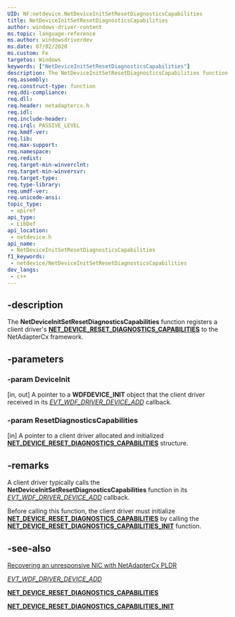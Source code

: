 ```yaml
---
UID: NF:netdevice.NetDeviceInitSetResetDiagnosticsCapabilities
title: NetDeviceInitSetResetDiagnosticsCapabilities
author: windows-driver-content
ms.topic: language-reference
ms.author: windowsdriverdev
ms.date: 07/02/2020
ms.custom: Fe
targetos: Windows
keywords: ["NetDeviceInitSetResetDiagnosticsCapabilities"]
description: The NetDeviceInitSetResetDiagnosticsCapabilities function registers a client driver's NET_DEVICE_RESET_DIAGNOSTICS_CAPABILITIES to the framework.
req.assembly:
req.construct-type: function
req.ddi-compliance:
req.dll:
req.header: netadaptercx.h
req.idl:
req.include-header:
req.irql: PASSIVE_LEVEL
req.kmdf-ver:
req.lib:
req.max-support:
req.namespace:
req.redist:
req.target-min-winverclnt:
req.target-min-winversvr:
req.target-type:
req.type-library:
req.umdf-ver:
req.unicode-ansi:
topic_type:
 - apiref
api_type:
 - LibDef
api_location:
 - netdevice.h
api_name:
 - NetDeviceInitSetResetDiagnosticsCapabilities
f1_keywords:
 - netdevice/NetDeviceInitSetResetDiagnosticsCapabilities
dev_langs:
 - c++
---
```


## -description

The **NetDeviceInitSetResetDiagnosticsCapabilities** function registers a client driver's [**NET_DEVICE_RESET_DIAGNOSTICS_CAPABILITIES**](ns-netdevice-net_device_reset_diagnostics_capabilities.md) to the NetAdapterCx framework.

## -parameters

### -param DeviceInit

[in, out] A pointer to a **WDFDEVICE_INIT** object that the client driver received in its [*EVT_WDF_DRIVER_DEVICE_ADD*](../wdfdriver/nc-wdfdriver-evt_wdf_driver_device_add.md) callback.

### -param ResetDiagnosticsCapabilities

[in] A pointer to a client driver allocated and initialized [**NET_DEVICE_RESET_DIAGNOSTICS_CAPABILITIES**](ns-netdevice-net_device_reset_diagnostics_capabilities.md) structure.

## -remarks

A client driver typically calls the **NetDeviceInitSetResetDiagnosticsCapabilities** function in its [*EVT_WDF_DRIVER_DEVICE_ADD*](../wdfdriver/nc-wdfdriver-evt_wdf_driver_device_add.md) callback.

Before calling this function, the client driver must initialize [**NET_DEVICE_RESET_DIAGNOSTICS_CAPABILITIES**](ns-netdevice-net_device_reset_diagnostics_capabilities.md) by calling the [**NET_DEVICE_RESET_DIAGNOSTICS_CAPABILITIES_INIT**](nf-netdevice-net_device_reset_diagnostics_capabilities_init.md) function.

## -see-also

[Recovering an unresponsive NIC with NetAdapterCx PLDR](/windows-hardware/drivers/netcx/platform-level-device-reset/)

[*EVT_WDF_DRIVER_DEVICE_ADD*](../wdfdriver/nc-wdfdriver-evt_wdf_driver_device_add.md)

[**NET_DEVICE_RESET_DIAGNOSTICS_CAPABILITIES**](ns-netdevice-net_device_reset_diagnostics_capabilities.md)

[**NET_DEVICE_RESET_DIAGNOSTICS_CAPABILITIES_INIT**](nf-netdevice-net_device_reset_diagnostics_capabilities_init.md)
